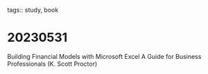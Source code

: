 tags:: study, book

# 20230531 

Building Financial Models with Microsoft Excel A Guide for Business Professionals (K. Scott Proctor)
